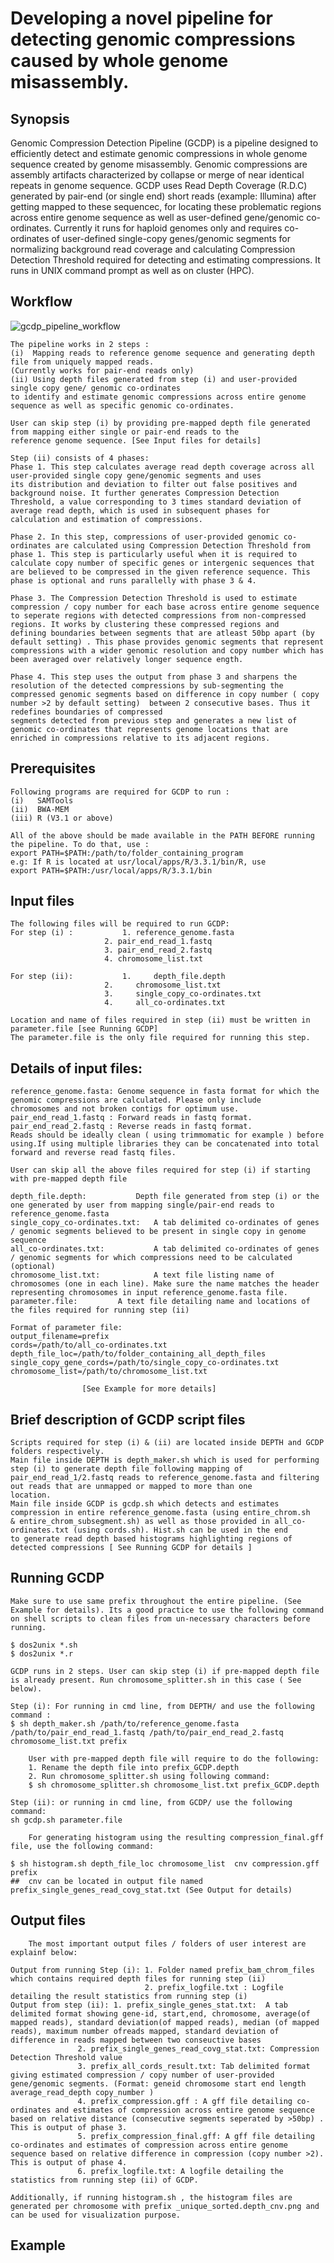 #  Developing a novel pipeline for detecting genomic compressions caused by whole genome misassembly.

## Synopsis

Genomic Compression Detection Pipeline (GCDP) is a pipeline designed to efficiently detect and estimate genomic compressions in 		whole genome sequence created by genome misassembly. Genomic compressions are assembly artifacts characterized by collapse or merge of near identical repeats in genome sequence. GCDP uses Read Depth Coverage (R.D.C) generated by pair-end (or single end) short reads (example: Illumina) after getting mapped to these sequencec, for locating these problematic regions across entire genome sequence as well as user-defined gene/genomic co-	ordinates. Currently it runs for haploid genomes only and requires co-ordinates of user-defined single-copy genes/genomic segments for normalizing background read coverage and calculating Compression Detection Threshold required for detecting and estimating compressions. It runs in UNIX command prompt as well as on cluster (HPC).

## Workflow

![gcdp_pipeline_workflow](https://user-images.githubusercontent.com/4494942/33569649-4fad280c-d8f8-11e7-83c1-9b3966a35d62.png)

	The pipeline works in 2 steps :
	(i)  Mapping reads to reference genome sequence and generating depth file from uniquely mapped reads. 
	(Currently works for pair-end reads only)
	(ii) Using depth files generated from step (i) and user-provided single copy gene/ genomic co-ordinates
	to identify and estimate genomic compressions across entire genome sequence as well as specific genomic co-ordinates.
	
	User can skip step (i) by providing pre-mapped depth file generated from mapping either single or pair-end reads to the 
	reference genome sequence. [See Input files for details] 
	
	Step (ii) consists of 4 phases:
	Phase 1. This step calculates average read depth coverage across all user-provided single copy gene/genomic segments and uses 
	its distribution and deviation to filter out false positives and background noise. It further generates Compression Detection 
	Threshold, a value corresponding to 3 times standard deviation of average read depth, which is used in subsequent phases for
	calculation and estimation of compressions. 
	
	Phase 2. In this step, compressions of user-provided genomic co-ordinates are calculated using Compression Detection Threshold from
	phase 1. This step is particularly useful when it is required to calculate copy number of specific genes or intergenic sequences that
	are believed to be compressed in the given reference sequence. This phase is optional and runs parallelly with phase 3 & 4.  
	
	Phase 3. The Compression Detection Threshold is used to estimate compression / copy number for each base across entire genome sequence
	to seperate regions with detected compressions from non-compressed regions. It works by clustering these compressed regions and 
	defining boundaries between segments that are atleast 50bp apart (by default setting) . This phase provides genomic segments that represent 
	compressions with a wider genomic resolution and copy number which has been averaged over relatively longer sequence ength. 
	
	Phase 4. This step uses the output from phase 3 and sharpens the resolution of the detected compressions by sub-segmenting the 	
	compressed genomic segments based on difference in copy number ( copy number >2 by default setting)  between 2 consecutive bases. Thus it redefines boundaries of compressed
	segments detected from previous step and generates a new list of genomic co-ordinates that represents genome locations that are 
	enriched in compressions relative to its adjacent regions.   

## Prerequisites

	Following programs are required for GCDP to run :
	(i)   SAMTools 
	(ii)  BWA-MEM 
	(iii) R (V3.1 or above)
	
	All of the above should be made available in the PATH BEFORE running the pipeline. To do that, use : 
	export PATH=$PATH:/path/to/folder_containing_program 	
	e.g: If R is located at usr/local/apps/R/3.3.1/bin/R, use
	export PATH=$PATH:/usr/local/apps/R/3.3.1/bin

## Input files
	
	The following files will be required to run GCDP: 
	For step (i) : 			 1.	reference_genome.fasta 
				         2.	pair_end_read_1.fastq 
				         3.	pair_end_read_2.fastq 
				         4.	chromosome_list.txt
				  
	For step (ii): 			 1. 	depth_file.depth 
				         2. 	chromosome_list.txt
				         3. 	single_copy_co-ordinates.txt 
				         4. 	all_co-ordinates.txt
				   
	Location and name of files required in step (ii) must be written in parameter.file [see Running GCDP] 
	The parameter.file is the only file required for running this step.
	
## Details of input files:
	
	reference_genome.fasta: Genome sequence in fasta format for which the genomic compressions are calculated. Please only include 
	chromosomes and not broken contigs for optimum use.
	pair_end_read_1.fastq : Forward reads in fastq format. 
	pair_end_read_2.fastq : Reverse reads in fastq format. 
	Reads should be ideally clean ( using trimmomatic for example ) before using.If using multiple libraries they can be concatenated into total forward and reverse read fastq files.							                   
    
	User can skip all the above files required for step (i) if starting with pre-mapped depth file
	
	depth_file.depth: 	        Depth file generated from step (i) or the one generated by user from mapping single/pair-end reads to reference_genome.fasta 
	single_copy_co-ordinates.txt:	A tab delimited co-ordinates of genes / genomic segments believed to be present in single copy in genome sequence
	all_co-ordinates.txt:	        A tab delimited co-ordinates of genes / genomic segments for which compressions need to be calculated (optional)
	chromosome_list.txt:	        A text file listing name of chromosomes (one in each line). Make sure the name matches the header    representing chromosomes in input reference_genome.fasta file.
	parameter.file:			A text file detailing name and locations of the files required for running step (ii)
	
	Format of parameter file: 
	output_filename=prefix
	cords=/path/to/all_co-ordinates.txt
	depth_file_loc=/path/to/folder_containing_all_depth_files
	single_copy_gene_cords=/path/to/single_copy_co-ordinates.txt
	chromosome_list=/path/to/chromosome_list.txt
		
	                [See Example for more details]								
		
##  Brief description of GCDP script files
	
	Scripts required for step (i) & (ii) are located inside DEPTH and GCDP folders respectively. 
	Main file inside DEPTH is depth_maker.sh which is used for performing step (i) to generate depth file following mapping of 
	pair_end_read_1/2.fastq reads to reference_genome.fasta and filtering out reads that are unmapped or mapped to more than one 
	location. 
	Main file inside GCDP is gcdp.sh which detects and estimates compression in entire reference_genome.fasta (using entire_chrom.sh
	& entire_chrom_subsegment.sh) as well as those provided in all_co-ordinates.txt (using cords.sh). Hist.sh can be used in the end 
	to generate read depth based histograms highlighting regions of detected compressions [ See Running GCDP for details ] 
	
## Running GCDP 

	Make sure to use same prefix throughout the entire pipeline. (See Example for details). Its a good practice to use the following command on shell scripts to clean files from un-necessary characters before running.
	
	$ dos2unix *.sh
	$ dos2unix *.r
	
	GCDP runs in 2 steps. User can skip step (i) if pre-mapped depth file is already present. Run chromosome_splitter.sh in this case ( See below). 
	
	Step (i): For running in cmd line, from DEPTH/ and use the following command : 
	$ sh depth_maker.sh /path/to/reference_genome.fasta /path/to/pair_end_read_1.fastq /path/to/pair_end_read_2.fastq chromosome_list.txt prefix
	
		User with pre-mapped depth file will require to do the following: 
		1. Rename the depth file into prefix_GCDP.depth
		2. Run chromosome_splitter.sh using following command:
		$ sh chromosome_splitter.sh chromosome_list.txt prefix_GCDP.depth
	
	Step (ii): or running in cmd line, from GCDP/ use the following command:
	sh gcdp.sh parameter.file 
	
        For generating histogram using the resulting compression_final.gff file, use the following command: 
	
	$ sh histogram.sh depth_file_loc chromosome_list  cnv compression.gff prefix 
	##  cnv can be located in output file named prefix_single_genes_read_covg_stat.txt (See Output for details)
	
##  Output files 

        The most important output files / folders of user interest are explainf below:

	Output from running Step (i): 1. Folder named prefix_bam_chrom_files which contains required depth files for running step (ii)
	                              2. prefix_logfile.txt : Logfile detailing the result statistics from running step (i)    
	Output from step (ii): 1. prefix_single_genes_stat.txt:  A tab delimited format showing gene-id, start,end, chromosome, average(of mapped reads), standard deviation(of mapped reads), median (of mapped reads), maximum number ofreads mapped, standard deviation of difference in reads mapped between two conseuctive bases
			       2. prefix_single_genes_read_covg_stat.txt: Compression Detection Threshold value
			       3. prefix_all_cords_result.txt: Tab delimited format giving estimated compression / copy number of user-provided gene/genomic segments. (Format: geneid chromosome start end length average_read_depth copy_number )
			       4. prefix_compression.gff : A gff file detailing co-ordinates and estimates of compression across entire genome sequence based on relative distance (consecutive segments seperated by >50bp) . This is output of phase 3.
			       5. prefix_compression_final.gff: A gff file detailing co-ordinates and estimates of compression across entire genome sequence based on relative difference in compression (copy number >2). This is output of phase 4. 
			       6. prefix_logfile.txt: A logfile detailing the statistics from running step (ii) of GCDP. 
			       
	Additionally, if running histogram.sh , the histogram files are generated per chromosome with prefix _unique_sorted.depth_cnv.png and can be used for visualization purpose. 		      
			       
## Example 
	

			       
			     

			       
	
	
	

	
	
	
	
	
	
	
	
	
	
	
	
	
	
	
	
	
	
	
	
	
